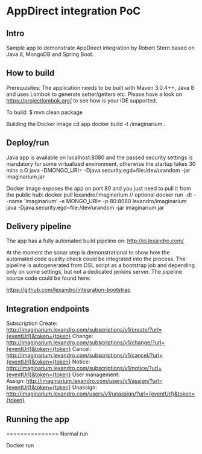 # AppDirect integration PoC

## Intro

Sample app to demonstrate AppDirect integration by Robert Stern based on Java 8, MongoDB and Spring Boot.


## How to build
Prerequisites: The application needs to be built with Maven 3.0.4++, Java 8 and uses Lombok to generate setter/getters etc. Please have a look on https://projectlombok.org/ to see how is your IDE supported.  

To build:
    $ mvn clean package

Building the Docker image
    cd app
    docker build -t <your repo>/imaginarium .
     
## Deploy/run

Java app is available on localhost:8080 and the passed security settings is mandatory for some virtualized environment, otherwise the startup takes 30 mins o.O 
    java -DMONGO_URI=<mongodb connection string> -Djava.security.egd=file:/dev/urandom -jar imaginarium.jar


Docker image exposes the app on port 80 and you just need to pull it from the public hub:
    docker pull lexandro/imaginarium // optional
    docker run -dt --name 'imaginarium' -e MONGO_URI=<mongodb connection string> -p 80:8080 lexandro/imaginarium java -Djava.security.egd=file:/dev/urandom -jar imaginarium.jar
     

## Delivery pipeline
The app has a fully automated build pipeline on: http://ci.lexandro.com/

At the moment the sonar step is demonstrational to show how the automated code quality check could be integrated into the process. The pipeline is
autogenerated from DSL script as a bootstrap job and depending only on some settings, but not a dedicated jenkins server. The pipeline source code 
could be found here:

https://github.com/lexandro/integration-bootstrap

## Integration endpoints
Subscription
    Create: http://imaginarium.lexandro.com/subscriptions/v1/create/?url={eventUrl}&token={token}
    Change: http://imaginarium.lexandro.com/subscriptions/v1/change/?url={eventUrl}&token={token}
    Cancel: http://imaginarium.lexandro.com/subscriptions/v1/cancel/?url={eventUrl}&token={token}
    Notice: http://imaginarium.lexandro.com/subscriptions/v1/notice/?url={eventUrl}&token={token}
User management:    
    Assign:   http://imaginarium.lexandro.com/users/v1/assign/?url={eventUrl}&token={token}
    Unassign: http://imaginarium.lexandro.com/users/v1/unassign/?url={eventUrl}&token={token}

## Running the app
===============
Normal run

Docker run

